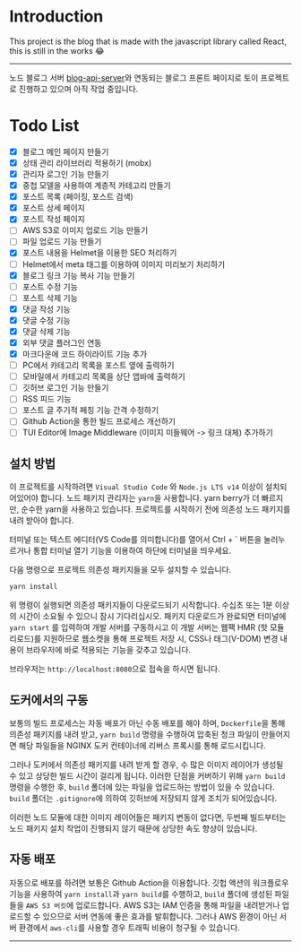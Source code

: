 # Introduction

This project is the blog that is made with the javascript library called React, this is still in the works 😂

---

노드 블로그 서버 [blog-api-server](https://github.com/biud436/blog-api-server)와 연동되는 블로그 프론트 페이지로 토이 프로젝트로 진행하고 있으며 아직 작업 중입니다.

# Todo List

-   [x] 블로그 메인 페이지 만들기
-   [x] 상태 관리 라이브러리 적용하기 (mobx)
-   [x] 관리자 로그인 기능 만들기
-   [x] 중첩 모델을 사용하여 계층적 카테고리 만들기
-   [x] 포스트 목록 (페이징, 포스트 검색)
-   [x] 포스트 상세 페이지
-   [x] 포스트 작성 페이지
-   [ ] AWS S3로 이미지 업로드 기능 만들기
-   [ ] 파일 업로드 기능 만들기
-   [x] 포스트 내용을 Helmet을 이용한 SEO 처리하기
-   [ ] Helmet에서 meta 태그를 이용하여 이미지 미리보기 처리하기
-   [x] 블로그 링크 기능 복사 기능 만들기
-   [ ] 포스트 수정 기능
-   [ ] 포스트 삭제 기능
-   [x] 댓글 작성 기능
-   [x] 댓글 수정 기능
-   [x] 댓글 삭제 기능
-   [x] 외부 댓글 플러그인 연동
-   [x] 마크다운에 코드 하이라이트 기능 추가
-   [ ] PC에서 카테고리 목록을 포스트 옆에 출력하기
-   [ ] 모바일에서 카테고리 목록을 상단 앱바에 출력하기
-   [ ] 깃허브 로그인 기능 만들기
-   [ ] RSS 피드 기능
-   [ ] 포스트 글 주기적 페칭 기능 간격 수정하기
-   [ ] Github Action을 통한 빌드 프로세스 개선하기
-   [ ] TUI Editor에 Image Middleware (이미지 미들웨어 -> 링크 대체) 추가하기

## 설치 방법

이 프로젝트를 시작하려면 `Visual Studio Code` 와 `Node.js LTS v14` 이상이 설치되어있어야 합니다. 노드 패키지 관리자는 `yarn`을 사용합니다. yarn berry가 더 빠르지만, 순수한 yarn을 사용하고 있습니다. 프로젝트를 시작하기 전에 의존성 노드 패키지를 내려 받아야 합니다.

터미널 또는 텍스트 에디터(VS Code를 의미합니다)를 열어서 Ctrl + ` 버튼을 눌러누르거나 통합 터미널 열기 기능을 이용하여 하단에 터미널을 띄우세요.

다음 명령으로 프로젝트 의존성 패키지들을 모두 설치할 수 있습니다.

```bash
yarn install
```

위 명령이 실행되면 의존성 패키지들이 다운로드되기 시작합니다. 수십초 또는 1분 이상의 시간이 소요될 수 있으니 잠시 기다리십시오. 패키지 다운로드가 완료되면 터미널에 `yarn start` 를 입력하여 개발 서버를 구동하시고 이 개발 서버는 웹팩 HMR (핫 모듈 리로드)를 지원하므로 웹소켓을 통해 프로젝트 저장 시, CSS나 태그(V-DOM) 변경 내용이 브라우저에 바로 적용되는 기능을 갖추고 있습니다.

브라우저는 `http://localhost:8080`으로 접속을 하시면 됩니다.

## 도커에서의 구동

보통의 빌드 프로세스는 자동 배포가 아닌 수동 배포를 해야 하며, `Dockerfile`을 통해 의존성 패키지를 내려 받고, `yarn build` 명령을 수행하여 압축된 청크 파일이 만들어지면 해당 파일들을 NGINX 도커 컨테이너에 리버스 프록시를 통해 로드시킵니다.

그러나 도커에서 의존성 패키지를 내려 받게 할 경우, 수 많은 이미지 레이어가 생성될 수 있고 상당한 빌드 시간이 걸리게 됩니다. 이러한 단점을 커버하기 위해 `yarn build` 명령을 수행한 후, `build` 폴더에 있는 파일을 업로드하는 방법이 있을 수 있습니다. `build` 폴더는 `.gitignore`에 의하여 깃허브에 저장되지 않게 조치가 되어있습니다.

이러한 노드 모듈에 대한 이미지 레이어들은 패키지 변동이 없다면, 두번째 빌드부터는 노드 패키지 설치 작업이 진행되지 않기 때문에 상당한 속도 향상이 있습니다.

## 자동 배포

자동으로 배포를 하려면 보통은 Github Action을 이용합니다. 깃헙 액션의 워크플로우 기능을 사용하여 `yarn install`과 `yarn build`를 수행하고, `build` 폴더에 생성된 파일들을 `AWS S3 버킷`에 업로드합니다. AWS S3는 IAM 인증을 통해 파일을 내려받거나 업로드할 수 있으므로 서버 연동에 좋은 효과를 발휘합니다. 그러나 AWS 환경이 아닌 서버 환경에서 `aws-cli`를 사용할 경우 트래픽 비용이 청구될 수 있습니다.

---
